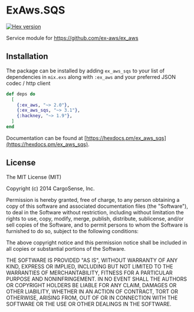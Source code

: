 # ExAws.SQS
[![Hex version](https://img.shields.io/hexpm/v/ex_aws_sqs.svg "Hex
version")](https://hex.pm/packages/ex_aws_sqs)

Service module for https://github.com/ex-aws/ex_aws

## Installation

The package can be installed by adding `ex_aws_sqs` to your list of dependencies in `mix.exs`
along with `:ex_aws` and your preferred JSON codec / http client

```elixir
def deps do
  [
    {:ex_aws, "~> 2.0"},
    {:ex_aws_sqs, "~> 3.1"},
    {:hackney, "~> 1.9"},
  ]
end
```

Documentation can be found at [https://hexdocs.pm/ex_aws_sqs](https://hexdocs.pm/ex_aws_sqs).

## License

The MIT License (MIT)

Copyright (c) 2014 CargoSense, Inc.

Permission is hereby granted, free of charge, to any person obtaining a copy
of this software and associated documentation files (the "Software"), to deal
in the Software without restriction, including without limitation the rights
to use, copy, modify, merge, publish, distribute, sublicense, and/or sell
copies of the Software, and to permit persons to whom the Software is
furnished to do so, subject to the following conditions:

The above copyright notice and this permission notice shall be included in
all copies or substantial portions of the Software.

THE SOFTWARE IS PROVIDED "AS IS", WITHOUT WARRANTY OF ANY KIND, EXPRESS OR
IMPLIED, INCLUDING BUT NOT LIMITED TO THE WARRANTIES OF MERCHANTABILITY,
FITNESS FOR A PARTICULAR PURPOSE AND NONINFRINGEMENT. IN NO EVENT SHALL THE
AUTHORS OR COPYRIGHT HOLDERS BE LIABLE FOR ANY CLAIM, DAMAGES OR OTHER
LIABILITY, WHETHER IN AN ACTION OF CONTRACT, TORT OR OTHERWISE, ARISING FROM,
OUT OF OR IN CONNECTION WITH THE SOFTWARE OR THE USE OR OTHER DEALINGS IN
THE SOFTWARE.
